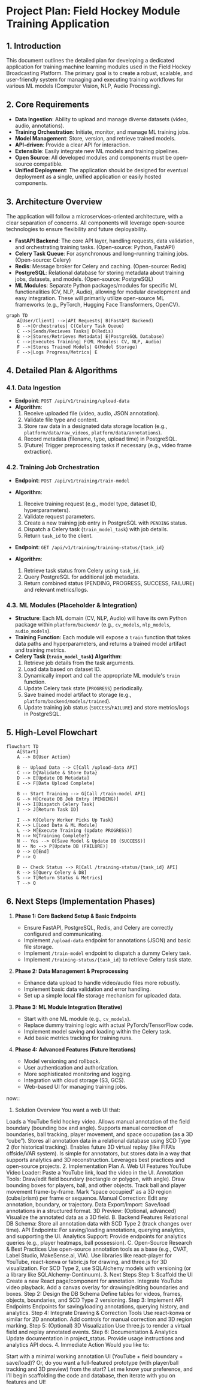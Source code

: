 # Project Plan: Field Hockey Module Training Application

## 1. Introduction

This document outlines the detailed plan for developing a dedicated application for training machine learning modules used in the Field Hockey Broadcasting Platform. The primary goal is to create a robust, scalable, and user-friendly system for managing and executing training workflows for various ML models (Computer Vision, NLP, Audio Processing).

## 2. Core Requirements

-   **Data Ingestion**: Ability to upload and manage diverse datasets (video, audio, annotations).
-   **Training Orchestration**: Initiate, monitor, and manage ML training jobs.
-   **Model Management**: Store, version, and retrieve trained models.
-   **API-driven**: Provide a clear API for interaction.
-   **Extensible**: Easily integrate new ML models and training pipelines.
-   **Open Source**: All developed modules and components must be open-source compatible.
-   **Unified Deployment**: The application should be designed for eventual deployment as a single, unified application or easily hosted components.

## 3. Architecture Overview

The application will follow a microservices-oriented architecture, with a clear separation of concerns. All components will leverage open-source technologies to ensure flexibility and future deployability.

-   **FastAPI Backend**: The core API layer, handling requests, data validation, and orchestrating training tasks. (Open-source: Python, FastAPI)
-   **Celery Task Queue**: For asynchronous and long-running training jobs. (Open-source: Celery)
-   **Redis**: Message broker for Celery and caching. (Open-source: Redis)
-   **PostgreSQL**: Relational database for storing metadata about training jobs, datasets, and models. (Open-source: PostgreSQL)
-   **ML Modules**: Separate Python packages/modules for specific ML functionalities (CV, NLP, Audio), allowing for modular development and easy integration. These will primarily utilize open-source ML frameworks (e.g., PyTorch, Hugging Face Transformers, OpenCV).

```mermaid
graph TD
    A[User/Client] -->|API Requests| B(FastAPI Backend)
    B -->|Orchestrates| C(Celery Task Queue)
    C -->|Sends/Recieves Tasks| D(Redis)
    B -->|Stores/Retrieves Metadata| E(PostgreSQL Database)
    C -->|Executes Training| F(ML Modules: CV, NLP, Audio)
    F -->|Stores Trained Models| G(Model Storage)
    F -->|Logs Progress/Metrics| E
```

## 4. Detailed Plan & Algorithms

### 4.1. Data Ingestion

-   **Endpoint**: `POST /api/v1/training/upload-data`
-   **Algorithm**:
    1.  Receive uploaded file (video, audio, JSON annotation).
    2.  Validate file type and content.
    3.  Store raw data in a designated data storage location (e.g., `platform/data/raw_videos`, `platform/data/annotations`).
    4.  Record metadata (filename, type, upload time) in PostgreSQL.
    5.  (Future) Trigger preprocessing tasks if necessary (e.g., video frame extraction).

### 4.2. Training Job Orchestration

-   **Endpoint**: `POST /api/v1/training/train-model`
-   **Algorithm**:
    1.  Receive training request (e.g., model type, dataset ID, hyperparameters).
    2.  Validate request parameters.
    3.  Create a new training job entry in PostgreSQL with `PENDING` status.
    4.  Dispatch a Celery task (`train_model_task`) with job details.
    5.  Return `task_id` to the client.

-   **Endpoint**: `GET /api/v1/training/training-status/{task_id}`
-   **Algorithm**:
    1.  Retrieve task status from Celery using `task_id`.
    2.  Query PostgreSQL for additional job metadata.
    3.  Return combined status (PENDING, PROGRESS, SUCCESS, FAILURE) and relevant metrics/logs.

### 4.3. ML Modules (Placeholder & Integration)

-   **Structure**: Each ML domain (CV, NLP, Audio) will have its own Python package within `platform/backend/` (e.g., `cv_models`, `nlp_models`, `audio_models`).
-   **Training Function**: Each module will expose a `train` function that takes data paths and hyperparameters, and returns a trained model artifact and training metrics.
-   **Celery Task (`train_model_task`) Algorithm**:
    1.  Retrieve job details from the task arguments.
    2.  Load data based on dataset ID.
    3.  Dynamically import and call the appropriate ML module's `train` function.
    4.  Update Celery task state (`PROGRESS`) periodically.
    5.  Save trained model artifact to storage (e.g., `platform/backend/models/trained`).
    6.  Update training job status (`SUCCESS`/`FAILURE`) and store metrics/logs in PostgreSQL.

## 5. High-Level Flowchart

```mermaid
flowchart TD
    A[Start]
    A --> B{User Action}

    B -- Upload Data --> C[Call /upload-data API]
    C --> D{Validate & Store Data}
    D --> E[Update DB Metadata]
    E --> F[Data Upload Complete]

    B -- Start Training --> G[Call /train-model API]
    G --> H[Create DB Job Entry (PENDING)]
    H --> I[Dispatch Celery Task]
    I --> J[Return Task ID]

    I --> K{Celery Worker Picks Up Task}
    K --> L[Load Data & ML Module]
    L --> M[Execute Training (Update PROGRESS)]
    M --> N{Training Complete?}
    N -- Yes --> O[Save Model & Update DB (SUCCESS)]
    N -- No --> P[Update DB (FAILURE)]
    O --> Q[End]
    P --> Q

    B -- Check Status --> R[Call /training-status/{task_id} API]
    R --> S[Query Celery & DB]
    S --> T[Return Status & Metrics]
    T --> Q
```

## 6. Next Steps (Implementation Phases)

1.  **Phase 1: Core Backend Setup & Basic Endpoints**
    -   Ensure FastAPI, PostgreSQL, Redis, and Celery are correctly configured and communicating.
    -   Implement `/upload-data` endpoint for annotations (JSON) and basic file storage.
    -   Implement `/train-model` endpoint to dispatch a dummy Celery task.
    -   Implement `/training-status/{task_id}` to retrieve Celery task state.

2.  **Phase 2: Data Management & Preprocessing**
    -   Enhance data upload to handle video/audio files more robustly.
    -   Implement basic data validation and error handling.
    -   Set up a simple local file storage mechanism for uploaded data.

3.  **Phase 3: ML Module Integration (Iterative)**
    -   Start with one ML module (e.g., `cv_models`).
    -   Replace dummy training logic with actual PyTorch/TensorFlow code.
    -   Implement model saving and loading within the Celery task.
    -   Add basic metrics tracking for training runs.

4.  **Phase 4: Advanced Features (Future Iterations)**
    -   Model versioning and rollback.
    -   User authentication and authorization.
    -   More sophisticated monitoring and logging.
    -   Integration with cloud storage (S3, GCS).
    -   Web-based UI for managing training jobs.




now::
1. Solution Overview
You want a web UI that:

Loads a YouTube field hockey video.
Allows manual annotation of the field boundary (bounding box and angle).
Supports manual correction of boundaries, ball tracking, player movement, and space occupation (as a 3D “cube”).
Stores all annotation data in a relational database using SCD Type 2 (for historical tracking).
Enables future 3D virtual replay (like FIFA’s offside/VAR system).
Is simple for annotators, but stores data in a way that supports analytics and 3D reconstruction.
Leverages best practices and open-source projects.
2. Implementation Plan
A. Web UI Features
YouTube Video Loader: Paste a YouTube link, load the video in the UI.
Annotation Tools:
Draw/edit field boundary (rectangle or polygon, with angle).
Draw bounding boxes for players, ball, and other objects.
Track ball and player movement frame-by-frame.
Mark “space occupied” as a 3D region (cube/prism) per frame or sequence.
Manual Correction: Edit any annotation, boundary, or trajectory.
Data Export/Import: Save/load annotations in a structured format.
3D Preview: (Optional, advanced) Visualize the annotated data as a 3D field.
B. Backend Features
Relational DB Schema: Store all annotation data with SCD Type 2 (track changes over time).
API Endpoints: For saving/loading annotations, querying analytics, and supporting the UI.
Analytics Support: Provide endpoints for analytics queries (e.g., player heatmaps, ball possession).
C. Open-Source Research & Best Practices
Use open-source annotation tools as a base (e.g., CVAT, Label Studio, MakeSense.ai, VIA).
Use libraries like react-player for YouTube, react-konva or fabric.js for drawing, and three.js for 3D visualization.
For SCD Type 2, use SQLAlchemy models with versioning (or a library like SQLAlchemy-Continuum).
3. Next Steps
Step 1: Scaffold the UI
Create a new React page/component for annotation.
Integrate YouTube video playback.
Add a canvas overlay for drawing/editing boundaries and boxes.
Step 2: Design the DB Schema
Define tables for videos, frames, objects, boundaries, and SCD Type 2 versioning.
Step 3: Implement API Endpoints
Endpoints for saving/loading annotations, querying history, and analytics.
Step 4: Integrate Drawing & Correction Tools
Use react-konva or similar for 2D annotation.
Add controls for manual correction and 3D region marking.
Step 5: (Optional) 3D Visualization
Use three.js to render a virtual field and replay annotated events.
Step 6: Documentation & Analytics
Update documentation in project_status.
Provide usage instructions and analytics API docs.
4. Immediate Action
Would you like to:

Start with a minimal working annotation UI (YouTube + field boundary + save/load)?
Or, do you want a full-featured prototype (with player/ball tracking and 3D preview) from the start?
Let me know your preference, and I’ll begin scaffolding the code and database, then iterate with you on features and UI!